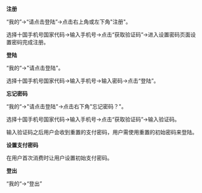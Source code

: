 **注册**

“我的”-&gt;“请点击登陆”-&gt;点击右上角或左下角"注册"。

选择十国手机号国家代码-&gt;输入手机号-&gt;点击“获取验证码”-&gt;进入设置密码页面设置密码完成注册。

**登陆**

“我的“-&gt;"请点击登陆"。

选择十国手机号国家代码-&gt;输入手机号-&gt;输入密码-&gt;点击“登陆”。

**忘记密码**

“我的“-&gt;"请点击登陆"-&gt;点击右下角"忘记密码？"。

选择十国手机号国家代码-&gt;输入手机号-&gt;点击“获取验证码”-&gt;输入验证码。

输入验证码之后用户会收到重置的支付密码，用户需使用重置的初始密码来登陆。

**设置支付密码**

在用户首次消费时让用户设置初始支付密码。

**登出**

“我的“-&gt;“登出”

